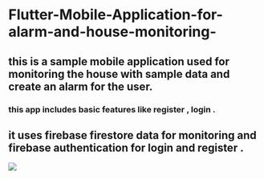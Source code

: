 # Flutter-Mobile-Application-for-alarm-and-house-monitoring-
## this is a sample mobile application used for  monitoring the house with sample data and create an alarm for the user.
  ### this app includes basic features like register , login .

  ## it uses firebase firestore data for monitoring and firebase authentication for login and register .

<img src =  "https://drive.google.com/file/d/1jvsT8C4WcFtyEMsLVD0LQRQyANYLfRgf/view?usp=drivesdk">